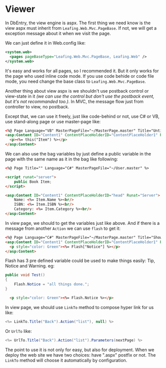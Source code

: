 Viewer
==========

In DbEntry, the view engine is aspx. The first thing we need know is the view aspx must inherit from ``Leafing.Web.Mvc.PageBase``. If not, we will get a exception message about it when we visit the page.

We can just define it in Web.config like:

````xml
<system.web>
  <pages pageBaseType="Leafing.Web.Mvc.PageBase, Leafing.Web" />
</system.web>
````

It's easy and works for all pages, so I recommended it. But it only works for the page who used inline code mode. If you use code behide or code file mode, you need change the base class to ``Leafing.Web.Mvc.PageBase``.

Another thing about view aspx is we shouldn't use postback control or view-state in it _(we can use the control but don't use the postback event, but it's not recommanded too.)_. In MVC, the message flow just from controller to view, no postback.

Except that, we can use it freely, just like code-behind or not, use C# or VB, use stand-along page or use master-page like:

````html
<%@ Page Language="VB" MasterPageFile="~/MasterPage.master" Title="Untitled Page" %>
<asp:Content ID="Content1" ContentPlaceHolderID="ContentPlaceHolder1" Runat="Server">
  <p><%= this("Item") %></p>
</asp:Content>
````

We can also use the bag variables by just define a public variable in the page with the same name as it in the bag like following:

````html
<%@ Page Title="" Language="C#" MasterPageFile="~/User.master" %>

<script runat="server">
    public Book Item;
</script>

<asp:Content ID="Content1" ContentPlaceHolderID="head" Runat="Server">
    Name: <%= Item.Name %><br/>
    ISBN: <%= Item.ISBN %><br/>
    Category: <%= Item.Category %><br/>
</asp:Content>
````

In view page, we should to get the variables just like above. And if there is a message from another ``Action`` we can use ``flash`` to get it:

````html
<%@ Page Language="C#" MasterPageFile="~/MasterPage.master" Title="Show User" %>
<asp:Content ID="Content1" ContentPlaceHolderID="ContentPlaceHolder1" Runat="Server">
  <p style="color: Green"><%= Flash["Notice"] %></p>
</asp:Content>
````

Flash has 3 pre defined variable could be used to make things easily: Tip, Notice and Warning. eg:

````c#
public void Test()
{
    Flash.Notice = "all things done.";
}
````

````html
  <p style="color: Green"><%= Flash.Notice %></p>
````

In view page, we should use ``LinkTo`` method to compose hyper link for us like:

````c#
<%= LinkTo.Title("Back").Action("list"), null) %>
````

Or ``UrlTo`` like:

````c#
<%= UrlTo.Title("Back").Action("list").Parameters(nextPage) %>
````

The point to use it is not only for easy, but also for deployment. When we deploy the web site we have two choices: have ".aspx" postfix or not. The ``LinkTo`` method will choose it automatically by configuration.
